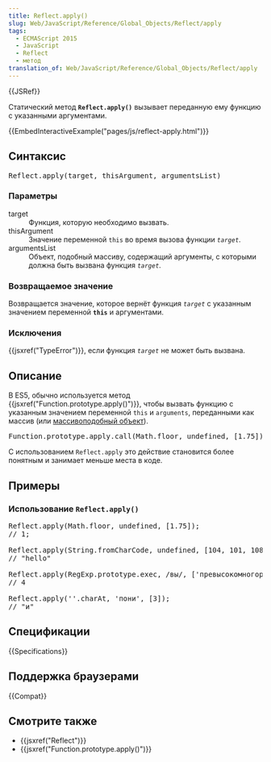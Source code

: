 ```yaml
---
title: Reflect.apply()
slug: Web/JavaScript/Reference/Global_Objects/Reflect/apply
tags:
  - ECMAScript 2015
  - JavaScript
  - Reflect
  - метод
translation_of: Web/JavaScript/Reference/Global_Objects/Reflect/apply
---
```

<div>{{JSRef}}</div>

<p>Статический метод <code><strong>Reflect</strong></code><strong><code>.apply()</code></strong> вызывает переданную ему функцию с указанными аргументами.</p>

<div>{{EmbedInteractiveExample("pages/js/reflect-apply.html")}}</div>

<h2 id="Синтаксис">Синтаксис</h2>

<pre class="syntaxbox">Reflect.apply(target, thisArgument, argumentsList)
</pre>

<h3 id="Параметры">Параметры</h3>

<dl>
 <dt>target</dt>
 <dd>Функция, которую необходимо вызвать.</dd>
 <dt>thisArgument</dt>
 <dd>Значение переменной <code>this</code> во время вызова функции <em><code>target</code></em>.</dd>
 <dt>argumentsList</dt>
 <dd>Объект, подобный массиву, содержащий аргументы, с которыми должна быть вызвана функция <em><code>target</code></em>.</dd>
</dl>

<h3 id="Возвращаемое_значение">Возвращаемое значение</h3>

<p>Возвращается значение, которое вернёт функция <em><code>target</code></em> с указанным значением переменной <code><strong>this</strong></code> и аргументами.</p>

<h3 id="Исключения">Исключения</h3>

<p>{{jsxref("TypeError")}}, если функция <code><em>target</em></code> не может быть вызвана.</p>

<h2 id="Описание">Описание</h2>

<p>В ES5, обычно используется метод {{jsxref("Function.prototype.apply()")}}, чтобы вызвать функцию с указанным значением переменной <code>this</code> и <code>arguments</code>, переданными как массив (или <a href="/ru/docs/Web/JavaScript/Guide/Indexed_collections#Working_with_array-like_objects">массивоподобный объект</a>).</p>

<pre class="brush: js">Function.prototype.apply.call(Math.floor, undefined, [1.75]);</pre>

<p>С использованием <code>Reflect.apply</code> это действие становится более понятным и занимает меньше места в коде.</p>

<h2 id="Примеры">Примеры</h2>

<h3 id="Использование_Reflect.apply()">Использование <code>Reflect.apply()</code></h3>

<pre class="brush: js">Reflect.apply(Math.floor, undefined, [1.75]);
// 1;

Reflect.apply(String.fromCharCode, undefined, [104, 101, 108, 108, 111]);
// "hello"

Reflect.apply(RegExp.prototype.exec, /вы/, ['<span class="_Tgc _s8w">превысокомногорассмотрительствующий</span>']).index;
// 4

Reflect.apply(''.charAt, 'пони', [3]);
// "и"
</pre>

<h2 id="Спецификации">Спецификации</h2>

{{Specifications}}

<h2 id="Поддержка_браузерами">Поддержка браузерами</h2>
<p>{{Compat}}</p>

<h2 id="Смотрите_также">Смотрите также</h2>

<ul>
 <li>{{jsxref("Reflect")}}</li>
 <li>{{jsxref("Function.prototype.apply()")}}</li>
</ul>
